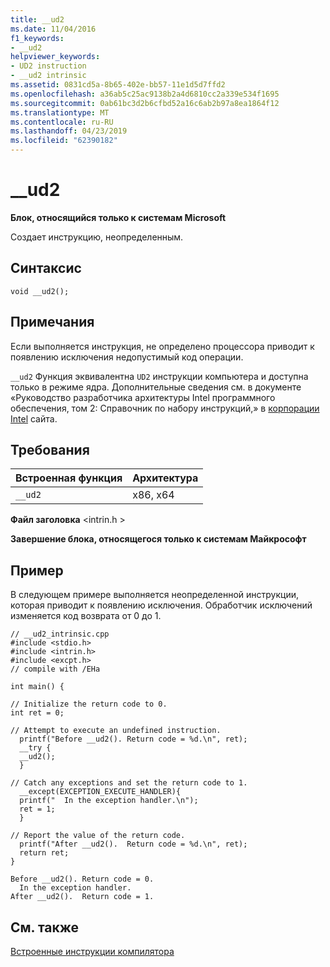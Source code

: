 ```yaml
---
title: __ud2
ms.date: 11/04/2016
f1_keywords:
- __ud2
helpviewer_keywords:
- UD2 instruction
- __ud2 intrinsic
ms.assetid: 0831cd5a-8b65-402e-bb57-11e1d5d7ffd2
ms.openlocfilehash: a36ab5c25ac9138b2a4d6810cc2a339e534f1695
ms.sourcegitcommit: 0ab61bc3d2b6cfbd52a16c6ab2b97a8ea1864f12
ms.translationtype: MT
ms.contentlocale: ru-RU
ms.lasthandoff: 04/23/2019
ms.locfileid: "62390182"
---
```

# <a name="ud2"></a>__ud2

**Блок, относящийся только к системам Microsoft**

Создает инструкцию, неопределенным.

## <a name="syntax"></a>Синтаксис

```
void __ud2();
```

## <a name="remarks"></a>Примечания

Если выполняется инструкция, не определено процессора приводит к появлению исключения недопустимый код операции.

`__ud2` Функция эквивалентна `UD2` инструкции компьютера и доступна только в режиме ядра. Дополнительные сведения см. в документе «Руководство разработчика архитектуры Intel программного обеспечения, том 2: Справочник по набору инструкций,» в [корпорации Intel](https://software.intel.com/articles/intel-sdm) сайта.

## <a name="requirements"></a>Требования

|Встроенная функция|Архитектура|
|---------------|------------------|
|`__ud2`|x86, x64|

**Файл заголовка** \<intrin.h >

**Завершение блока, относящегося только к системам Майкрософт**

## <a name="example"></a>Пример

В следующем примере выполняется неопределенной инструкции, которая приводит к появлению исключения. Обработчик исключений изменяется код возврата от 0 до 1.

```
// __ud2_intrinsic.cpp
#include <stdio.h>
#include <intrin.h>
#include <excpt.h>
// compile with /EHa

int main() {

// Initialize the return code to 0.
int ret = 0;

// Attempt to execute an undefined instruction.
  printf("Before __ud2(). Return code = %d.\n", ret);
  __try {
  __ud2();
  }

// Catch any exceptions and set the return code to 1.
  __except(EXCEPTION_EXECUTE_HANDLER){
  printf("  In the exception handler.\n");
  ret = 1;
  }

// Report the value of the return code.
  printf("After __ud2().  Return code = %d.\n", ret);
  return ret;
}
```

```Output
Before __ud2(). Return code = 0.
  In the exception handler.
After __ud2().  Return code = 1.
```

## <a name="see-also"></a>См. также

[Встроенные инструкции компилятора](../intrinsics/compiler-intrinsics.md)